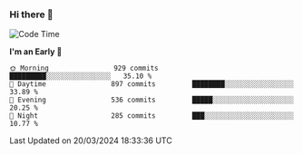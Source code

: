 ### Hi there 👋
<!--START_SECTION:waka-->
![Code Time](http://img.shields.io/badge/Code%20Time-493%20hrs%2016%20mins-blue)

**I'm an Early 🐤** 

```text
🌞 Morning                929 commits         █████████░░░░░░░░░░░░░░░░   35.10 % 
🌆 Daytime                897 commits         ████████░░░░░░░░░░░░░░░░░   33.89 % 
🌃 Evening                536 commits         █████░░░░░░░░░░░░░░░░░░░░   20.25 % 
🌙 Night                  285 commits         ███░░░░░░░░░░░░░░░░░░░░░░   10.77 % 
```



 Last Updated on 20/03/2024 18:33:36 UTC
<!--END_SECTION:waka-->

<!--
**BrianCurliss/BrianCurliss** is a ✨ _special_ ✨ repository because its `README.md` (this file) appears on your GitHub profile.

Here are some ideas to get you started:

- 🔭 I’m currently working on ...
- 🌱 I’m currently learning ...
- 👯 I’m looking to collaborate on ...
- 🤔 I’m looking for help with ...
- 💬 Ask me about ...
- 📫 How to reach me: ...
- 😄 Pronouns: ...
- ⚡ Fun fact: ...
-->
